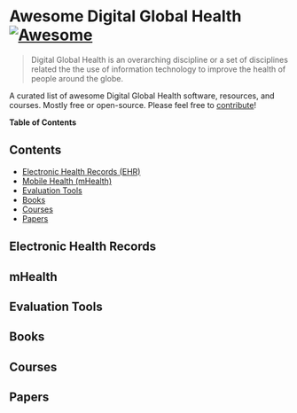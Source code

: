 # Awesome Digital Global Health [![Awesome](https://cdn.rawgit.com/sindresorhus/awesome/d7305f38d29fed78fa85652e3a63e154dd8e8829/media/badge.svg)](https://github.com/sindresorhus/awesome)

> Digital Global Health is an overarching discipline or a set of disciplines related the the use of information technology to improve the health of people around the globe.

A curated list of awesome Digital Global Health software, resources, and courses. Mostly free or open-source. Please feel free to [contribute](CONTRIBUTING.md)!

**Table of Contents**

## Contents

- [Electronic Health Records (EHR)](#electronic-health-records)
- [Mobile Health (mHealth)](#mHealth)
- [Evaluation Tools](#evaluation-tools)
- [Books](#books)
- [Courses](#courses)
- [Papers](#papers)


## Electronic Health Records

## mHealth

## Evaluation Tools

## Books

## Courses

## Papers

